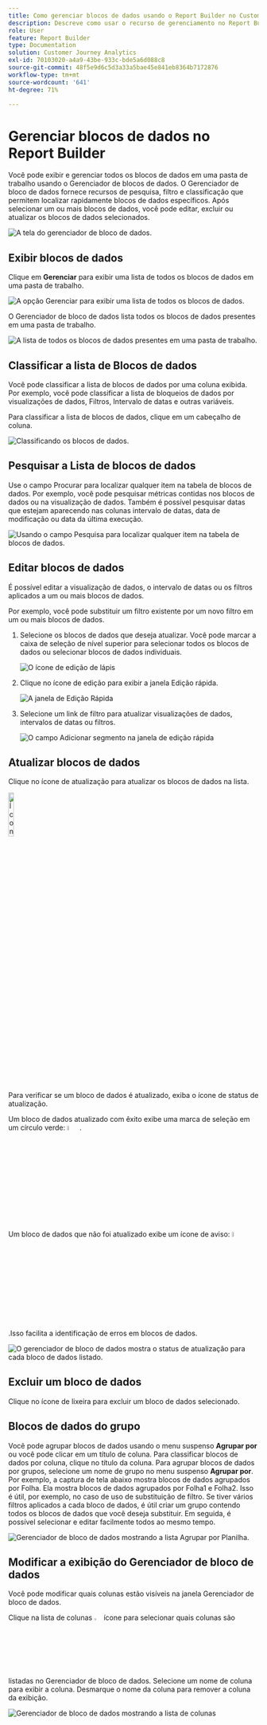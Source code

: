 ```yaml
---
title: Como gerenciar blocos de dados usando o Report Builder no Customer Journey Analytics
description: Descreve como usar o recurso de gerenciamento no Report Builder
role: User
feature: Report Builder
type: Documentation
solution: Customer Journey Analytics
exl-id: 70103020-a4a9-43be-933c-bde5a6d088c8
source-git-commit: 48f5e9d6c5d3a33a5bae45e841eb8364b7172876
workflow-type: tm+mt
source-wordcount: '641'
ht-degree: 71%

---
```


# Gerenciar blocos de dados no Report Builder

Você pode exibir e gerenciar todos os blocos de dados em uma pasta de trabalho usando o Gerenciador de blocos de dados. O Gerenciador de bloco de dados fornece recursos de pesquisa, filtro e classificação que permitem localizar rapidamente blocos de dados específicos. Após selecionar um ou mais blocos de dados, você pode editar, excluir ou atualizar os blocos de dados selecionados.

![A tela do gerenciador de bloco de dados.](./assets/image52.png)

## Exibir blocos de dados

Clique em **Gerenciar** para exibir uma lista de todos os blocos de dados em uma pasta de trabalho.


![A opção Gerenciar para exibir uma lista de todos os blocos de dados.](./assets/image53.png)

O Gerenciador de bloco de dados lista todos os blocos de dados presentes em uma pasta de trabalho. 

![A lista de todos os blocos de dados presentes em uma pasta de trabalho.](./assets/image52.png)

## Classificar a lista de Blocos de dados

Você pode classificar a lista de blocos de dados por uma coluna exibida. Por exemplo, você pode classificar a lista de bloqueios de dados por visualizações de dados, Filtros, Intervalo de datas e outras variáveis.

Para classificar a lista de blocos de dados, clique em um cabeçalho de coluna.

![Classificando os blocos de dados.](./assets/image54.png)

## Pesquisar a Lista de blocos de dados

Use o campo Procurar para localizar qualquer item na tabela de blocos de dados. Por exemplo, você pode pesquisar métricas contidas nos blocos de dados ou na visualização de dados. Também é possível pesquisar datas que estejam aparecendo nas colunas intervalo de datas, data de modificação ou data da última execução.

![Usando o campo Pesquisa para localizar qualquer item na tabela de blocos de dados.](./assets/image55.png)

## Editar blocos de dados

É possível editar a visualização de dados, o intervalo de datas ou os filtros aplicados a um ou mais blocos de dados.

Por exemplo, você pode substituir um filtro existente por um novo filtro em um ou mais blocos de dados.

1. Selecione os blocos de dados que deseja atualizar. Você pode marcar a caixa de seleção de nível superior para selecionar todos os blocos de dados ou selecionar blocos de dados individuais.

   ![O ícone de edição de lápis](./assets/image56.png)

1. Clique no ícone de edição para exibir a janela Edição rápida.

   ![A janela de Edição Rápida](./assets/image58.png)

1. Selecione um link de filtro para atualizar visualizações de dados, intervalos de datas ou filtros.

   ![O campo Adicionar segmento na janela de edição rápida](./assets/image59.png)

## Atualizar blocos de dados

Clique no ícone de atualização para atualizar os blocos de dados na lista.

<img src="./assets/refresh-icon.png" width="15%" alt="Ícone Atualizar"/>

Para verificar se um bloco de dados é atualizado, exiba o ícone de status de atualização.

Um bloco de dados atualizado com êxito exibe uma marca de seleção em um círculo verde: <img src="./assets/refresh-success.png" width="5%" alt="Círculo verde com ícone de marca de seleção"/>.

Um bloco de dados que não foi atualizado exibe um ícone de aviso: <img src="./assets/refresh-failure.png" width="5%" alt="Ícone de triângulo vermelho com ponto de exclamação"/>.Isso facilita a identificação de erros em blocos de dados.


![O gerenciador de bloco de dados mostra o status de atualização para cada bloco de dados listado.](./assets/image512.png)

## Excluir um bloco de dados

Clique no ícone de lixeira para excluir um bloco de dados selecionado.

## Blocos de dados do grupo

Você pode agrupar blocos de dados usando o menu suspenso **Agrupar por** ou você pode clicar em um título de coluna. Para classificar blocos de dados por coluna, clique no título da coluna. Para agrupar blocos de dados por grupos, selecione um nome de grupo no menu suspenso **Agrupar por**. Por exemplo, a captura de tela abaixo mostra blocos de dados agrupados por Folha. Ela mostra blocos de dados agrupados por Folha1 e Folha2.  Isso é útil, por exemplo, no caso de uso de substituição de filtro. Se tiver vários filtros aplicados a cada bloco de dados, é útil criar um grupo contendo todos os blocos de dados que você deseja substituir. Em seguida, é possível selecionar e editar facilmente todos ao mesmo tempo.

![Gerenciador de bloco de dados mostrando a lista Agrupar por Planilha.](./assets/group-data-blocks.png)

## Modificar a exibição do Gerenciador de bloco de dados

Você pode modificar quais colunas estão visíveis na janela Gerenciador de bloco de dados.


Clique na lista de colunas <img src="./assets/image515.png" width="3%" alt="Ícone da lista de colunas"/> ícone para selecionar quais colunas são listadas no Gerenciador de bloco de dados. Selecione um nome de coluna para exibir a coluna. Desmarque o nome da coluna para remover a coluna da exibição.

![Gerenciador de bloco de dados mostrando a lista de colunas](./assets/image516.png)
